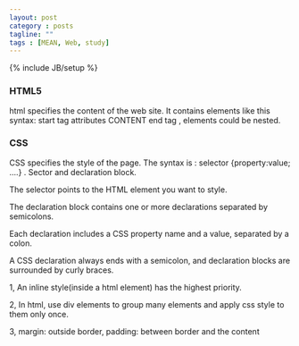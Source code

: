 ```yaml
---
layout: post
category : posts
tagline: ""
tags : [MEAN, Web, study]
---
```

{% include JB/setup %}



 

### HTML5
html specifies the content of the web site. It contains elements like this syntax: start tag attributes CONTENT end tag
, elements could be nested.


### CSS
CSS specifies the style of the page. The syntax is : selector {property:value; ....} . Sector and declaration block.

The selector points to the HTML element you want to style.

The declaration block contains one or more declarations separated by semicolons.

Each declaration includes a CSS property name and a value, separated by a colon.

A CSS declaration always ends with a semicolon, and declaration blocks are surrounded by curly braces.

1, An inline style(inside a html element) has the highest priority.

2, In html, use div elements to group many elements and apply css style to them only once.

3, margin: outside border, padding: between border and the content


